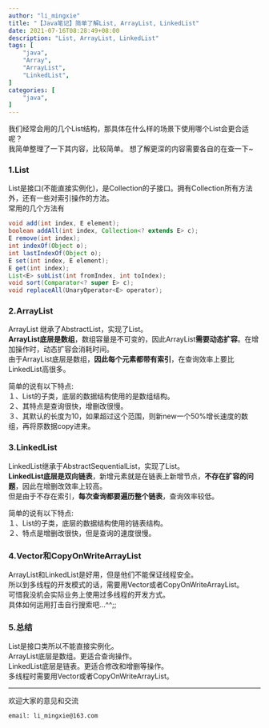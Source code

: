```yaml
---
author: "li_mingxie"
title: "【Java笔记】简单了解List, ArrayList, LinkedList"
date: 2021-07-16T08:28:49+08:00
description: "List, ArrayList, LinkedList"
tags: [
    "java",
    "Array",
    "ArrayList",
    "LinkedList",
]
categories: [
    "java",
]
---
```


我们经常会用的几个List结构，那具体在什么样的场景下使用哪个List会更合适呢？<!--more-->  
我简单整理了一下其内容，比较简单。 想了解更深的内容需要各自的在查一下~  

### 1.List

List是接口(不能直接实例化)，是Collection的子接口。拥有Collection所有方法外，还有一些对索引操作的方法。  
常用的几个方法有  

```java
void add(int index, E element);
boolean addAll(int index, Collection<? extends E> c);
E remove(int index);
int indexOf(Object o);
int lastIndexOf(Object o);
E set(int index, E element);
E get(int index);
List<E> subList(int fromIndex, int toIndex);
void sort(Comparator<? super E> c);
void replaceAll(UnaryOperator<E> operator);
```

### 2.ArrayList

ArrayList 继承了AbstractList，实现了List。  
**ArrayList底层是数组**，数组容量是不可变的，因此ArrayList**需要动态扩容**。在增加操作时，动态扩容会消耗时间。  
由于ArrayList底层是数组，**因此每个元素都带有索引**，在查询效率上要比LinkedList高很多。  

简单的说有以下特点:  
１、List的子类，底层的数据结构使用的是数组结构。  
２、其特点是查询很快，增删改很慢。  
３、其默认的长度为10，如果超过这个范围，则新new一个50%增长速度的数组，再将原数据copy进来。  

### 3.LinkedList

LinkedList继承于AbstractSequentialList，实现了List。  
**LinkedList底层是双向链表**，新增元素就是在链表上新增节点，**不存在扩容的问题**，因此在增删改效率上较高。  
但是由于不存在索引，**每次查询都要遍历整个链表**，查询效率较低。  

简单的说有以下特点:  
１、List的子类，底层的数据结构使用的链表结构。  
２、特点是增删改很快，但是查询的速度很慢。  

### 4.Vector和CopyOnWriteArrayList

ArrayList和LinkedList是好用，但是他们不能保证线程安全。  
所以到多线程的开发模式的话，需要用Vector或者CopyOnWriteArrayList。  
可惜我没机会实际业务上使用过多线程的开发方式。  
具体如何运用打击自行搜索吧...^^;;  

### 5.总结

List是接口类所以不能直接实例化。  
ArrayList底层是数组。更适合查询操作。  
LinkedList底层是链表。更适合修改和增删等操作。  
多线程时需要用Vector或者CopyOnWriteArrayList。  

----------------------------------------------
欢迎大家的意见和交流

`email: li_mingxie@163.com`
